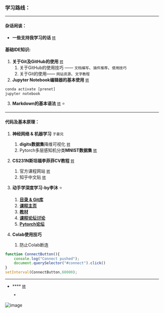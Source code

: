 ### 学习路线：
****
#### 杂话闲谈：
* **一些支持我学习的话** [`转`](https://github.com/l399989567/Learning-Road/blob/main/资源/somewords.md)

#### 基础IDE知识:

1. **关于Git及GitHub的使用** [`转`](https://github.com/l399989567/Learning-Road/blob/main/资源/Git%E5%8F%8AGitHub%E5%AD%A6%E4%B9%A0%E8%AE%B0%E5%BD%95.md)
    1. 关于GitHub的使用技巧 —— `文档编写`、`插件推荐`、`使用技巧`
    2. 关于Git的使用—— `网站资源`、`文字教程`
1. **Jupyter Notebook编辑器的基本使用** [`转`](https://github.com/l399989567/Learning-Road/blob/main/资源/Jupyter%20notebook%E5%BF%AB%E9%80%9F%E4%B8%8A%E6%89%8B.md)
```cmd
conda activate [prenet]
jupyter notebook
```
3. **Markdown的基本语法** [`转`](https://github.com/l399989567/Learning-Road/blob/main/%E8%B5%84%E6%BA%90/Markdown%E7%9A%84%E5%9F%BA%E6%9C%AC%E8%AF%AD%E6%B3%95%E5%B0%8F%E8%AE%B0.md) ⭐
---
#### 代码及基本原理：
1. **神经网络 & 机器学习** `子豪兄` <br>
    1. **digits数据集**降维可视化 [`转`](https://github.com/l399989567/Learning-Road/blob/main/%E8%B5%84%E6%BA%90/digits%E6%95%B0%E6%8D%AE%E9%9B%86%E9%99%8D%E7%BB%B4%E5%8F%AF%E8%A7%86%E5%8C%96.ipynb)<br>
    1. Pytorch多层感知机分类**MNIST数据集** [`转`](https://github.com/l399989567/Learning-Road/blob/main/资源/Pytorch多层感知机分类MNIST数据集.ipynb)

1. **CS231N斯坦福李菲菲CV教程** [`转`](https://github.com/l399989567/Learning-Road/blob/main/cs231n/README.md)
    1. 官方课程网站 [`转`](http://cs231n.stanford.edu/)
    2. 知乎中文贴 [`转`](https://zhuanlan.zhihu.com/p/21930884)

1. **动手学深度学习-by李沐** ⭐ 
    1. [**目录 & Git库**](https://github.com/l399989567/d2l-zh)
    2. [**课程主页**](https://courses/d2l/ai/zh-v2)
    1. [**教材**](https://zh-v2.d2l.ai/)
    1. [**课程论坛讨论**](https://discuss.d2l.ai/c/16)
    1. [**Pytorch论坛**](https://discuss.pytorch.org/)
 
 1. **Colab使用技巧**
    1. 防止Colab断连
```javascript
function ConnectButton(){
    console.log("Connect pushed"); 
    document.querySelector("#connect").click() 
}
setInterval(ConnectButton,60000);
```

****

* **** [`转`]()<br>

&emsp;&emsp;*   




![image](https://user-images.githubusercontent.com/43770754/150632018-1c1a8be4-006e-479c-b56c-2c37ad5965f7.png)
